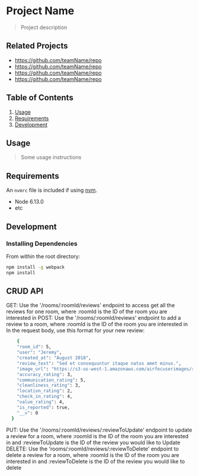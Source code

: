 # Project Name

> Project description

## Related Projects

  - https://github.com/teamName/repo
  - https://github.com/teamName/repo
  - https://github.com/teamName/repo
  - https://github.com/teamName/repo

## Table of Contents

1. [Usage](#Usage)
1. [Requirements](#requirements)
1. [Development](#development)

## Usage

> Some usage instructions

## Requirements

An `nvmrc` file is included if using [nvm](https://github.com/creationix/nvm).

- Node 6.13.0
- etc

## Development

### Installing Dependencies

From within the root directory:

```sh
npm install -g webpack
npm install
```
## CRUD API


GET: Use the '/rooms/:roomId/reviews' endpoint to access get all the reviews for one room, where :roomId is the ID of the room you are interested in
POST: Use the '/rooms/:roomId/reviews' endpoint to add a review to a room, where :roomId is the ID of the room you are interested in
In the request body, use this format for your new review:
```sh
    {
    "room_id": 5,
    "user": "Jeremy",
    "created_at": "August 2018",
    "review_text": "Sed et consequuntur itaque natus amet minus.",
    "image_url": "https://s3-us-west-1.amazonaws.com/airfecuserimages/randPeopleImages/randPerson2.jpeg",
    "accuracy_rating": 3,
    "communication_rating": 5,
    "cleanliness_rating": 3,
    "location_rating": 2,
    "check_in_rating": 4,
    "value_rating": 4,
    "is_reported": true,
    "__v": 0
  }
```
PUT: Use the '/rooms/:roomId/reviews/:reviewToUpdate' endpoint to update a review for a room, where :roomId is the ID of the room you are interested in and :reviewToUpdate is the ID of the review you would like to Update
DELETE: Use the 'rooms/:roomId/reviews/:reviewToDelete' endpoint to delete a review for a room, where :roomId is the ID of the room you are interested in and :reviewToDelete is the ID of the review you would like to delete

